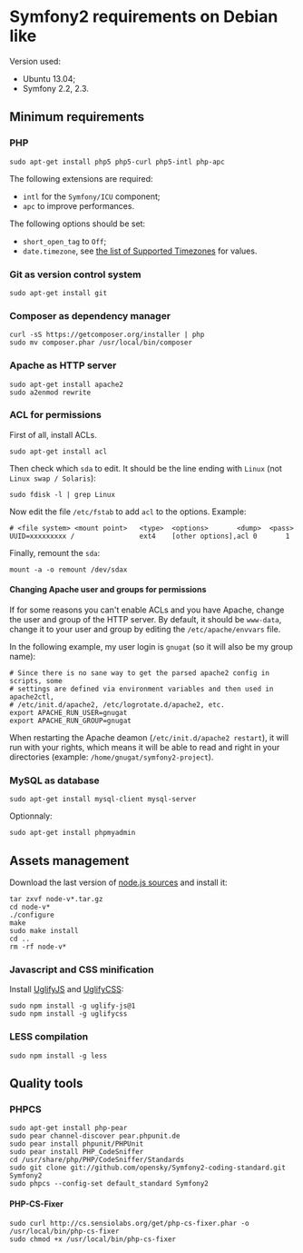 # Symfony2 requirements on Debian like

Version used:

* Ubuntu 13.04;
* Symfony 2.2, 2.3.

## Minimum requirements

### PHP

    sudo apt-get install php5 php5-curl php5-intl php-apc
    
The following extensions are required:

* `intl` for the `Symfony/ICU` component;
* `apc` to improve performances.

The following options should be set:

* `short_open_tag` to `Off`;
* `date.timezone`, see [the list of Supported Timezones](http://fr2.php.net/manual/en/timezones.php) for values.

### Git as version control system

    sudo apt-get install git

### Composer as dependency manager

    curl -sS https://getcomposer.org/installer | php
    sudo mv composer.phar /usr/local/bin/composer

### Apache as HTTP server

    sudo apt-get install apache2
    sudo a2enmod rewrite

### ACL for permissions

First of all, install ACLs.

    sudo apt-get install acl
    
Then check which `sda` to edit. It should be the line ending with `Linux` (not `Linux swap / Solaris`):

    sudo fdisk -l | grep Linux

Now edit the file `/etc/fstab` to add `acl` to the options. Example:

    # <file system> <mount point>   <type>  <options>       <dump>  <pass>
    UUID=xxxxxxxxx /                ext4    [other options],acl 0       1

Finally, remount the `sda`:

    mount -a -o remount /dev/sdax

#### Changing Apache user and groups for permissions

If for some reasons you can't enable ACLs and you have Apache, change the user and group of the HTTP server.
By default, it should be `www-data`, change it to your user and group by editing the `/etc/apache/envvars` file.

In the following example, my user login is `gnugat` (so it will also be my group name):

    # Since there is no sane way to get the parsed apache2 config in scripts, some
    # settings are defined via environment variables and then used in apache2ctl,
    # /etc/init.d/apache2, /etc/logrotate.d/apache2, etc.
    export APACHE_RUN_USER=gnugat
    export APACHE_RUN_GROUP=gnugat

When restarting the Apache deamon (`/etc/init.d/apache2 restart`), it will run with your rights, which means it will
be able to read and right in your directories (example: `/home/gnugat/symfony2-project`).

### MySQL as database

    sudo apt-get install mysql-client mysql-server

Optionnaly:

    sudo apt-get install phpmyadmin

## Assets management

Download the last version of [node.js sources](http://nodejs.org/download/) and install it:

    tar zxvf node-v*.tar.gz
    cd node-v*
    ./configure
    make
    sudo make install
    cd ..
    rm -rf node-v*

### Javascript and CSS minification

Install [UglifyJS](https://github.com/mishoo/UglifyJS)
and [UglifyCSS](https://github.com/fmarcia/UglifyCSS):

    sudo npm install -g uglify-js@1
    sudo npm install -g uglifycss

### LESS compilation

    sudo npm install -g less

## Quality tools

### PHPCS

    sudo apt-get install php-pear
    sudo pear channel-discover pear.phpunit.de
    sudo pear install phpunit/PHPUnit
    sudo pear install PHP_CodeSniffer
    cd /usr/share/php/PHP/CodeSniffer/Standards
    sudo git clone git://github.com/opensky/Symfony2-coding-standard.git Symfony2
    sudo phpcs --config-set default_standard Symfony2

#### PHP-CS-Fixer

    sudo curl http://cs.sensiolabs.org/get/php-cs-fixer.phar -o /usr/local/bin/php-cs-fixer
    sudo chmod +x /usr/local/bin/php-cs-fixer
